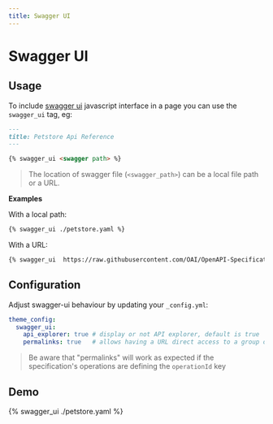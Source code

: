 ```yaml
---
title: Swagger UI
---
```


# Swagger UI

## Usage

To include [swagger ui](https://swagger.io/swagger-ui/) javascript interface in a page you can use the `swagger_ui` tag, eg:

```md
---
title: Petstore Api Reference
---

{% swagger_ui <swagger path> %}
```
>The location of swagger file (`<swagger_path>`) can be a local file path or a URL.

**Examples**

With a local path:
```md
{% swagger_ui ./petstore.yaml %}
```
With a URL:
```md
{% swagger_ui  https://raw.githubusercontent.com/OAI/OpenAPI-Specification/master/examples/v2.0/json/petstore.json %}
```

## Configuration

Adjust swagger-ui behaviour by updating your `_config.yml`:

```yaml
theme_config:
  swagger_ui:
    api_explorer: true # display or not API explorer, default is true
    permalinks: true   # allows having a URL direct access to a group of operations or to an operation and making it unfolded at startup
```

> Be aware that "permalinks" will work as expected if the specification's operations are defining the `operationId` key  

## Demo

{% swagger_ui ./petstore.yaml %}
